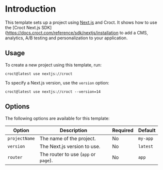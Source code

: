# Introduction

This template sets up a project using [Next.js](https://nextjs.org/?utm_source=croct) and Croct.
It shows how to use the [Croct Next.js SDK](https://docs.croct.com/reference/sdk/nextjs/installation to add a CMS, 
analytics, A/B testing and personalization to your application.

## Usage

To create a new project using this template, run:

```croct-cmd
croct@latest use nextjs://croct
```

To specify a Next.js version, use the `version` option:

```croct-cmd
croct@latest use nextjs://croct --version=14
```

## Options

The following options are available for this template:

| Option        | Description                          | Required | Default  |
|---------------|--------------------------------------|----------|----------|
| `projectName` | The name of the project.             | No       | `my-app` |
| `version`     | The Next.js version to use.          | No       | `latest` |
| `router`      | The router to use (`app` or `page`). | No       | `app`    |
